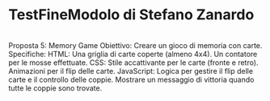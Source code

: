 # TestFineModolo di Stefano Zanardo
<br>
Proposta 5: Memory Game
Obiettivo: Creare un gioco di memoria con carte.
Specifiche:
HTML:
Una griglia di carte coperte (almeno 4x4).
Un contatore per le mosse effettuate.
CSS:
Stile accattivante per le carte (fronte e retro).
Animazioni per il flip delle carte.
JavaScript:
Logica per gestire il flip delle carte e il controllo delle coppie.
Mostrare un messaggio di vittoria quando tutte le coppie sono trovate.
